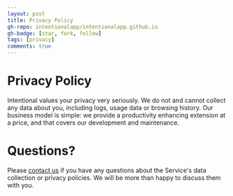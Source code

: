 ```yaml
---
layout: post
title: Privacy Policy
gh-repo: intentionalapp/intentionalapp.github.io
gh-badge: [star, fork, follow]
tags: [privacy]
comments: true
---
```


# Privacy Policy

Intentional values your privacy very seriously. We do not and cannot collect any data about you, including logs, usage data or browsing history. Our business model is simple: we provide a productivity enhancing extension at a price, and that covers our development and maintenance.


# Questions?


Please [contact us](mailto:noelhavoc@pm.me) if you have any questions about the Service's data collection or privacy policies. We will be more than happy to discuss them with you.
